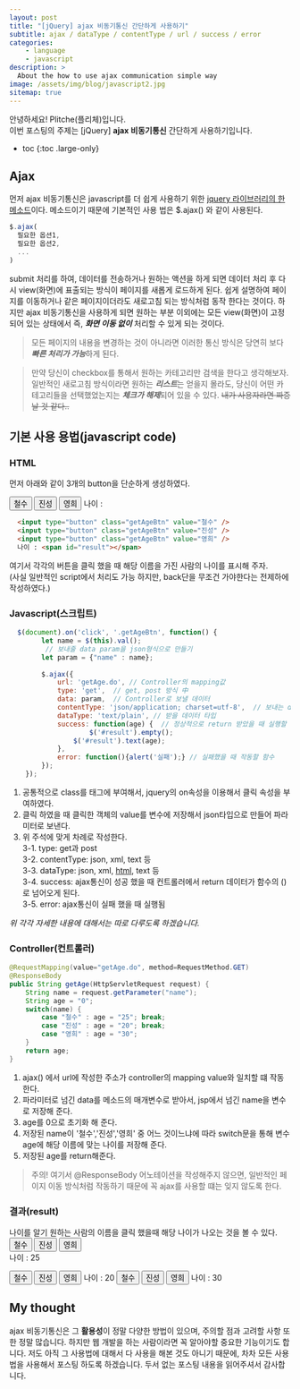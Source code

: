 ```yaml
---
layout: post
title: "[jQuery] ajax 비동기통신 간단하게 사용하기"
subtitle: ajax / dataType / contentType / url / success / error
categories:
    - language
    - javascript
description: >
  About the how to use ajax communication simple way
image: /assets/img/blog/javascript2.jpg
sitemap: true
---
```


안녕하세요! Plitche(플리체)입니다.  
이번 포스팅의 주제는 [jQuery] **ajax 비동기통신** 간단하게 사용하기입니다.

* toc
{:toc .large-only}

## Ajax
먼저 ajax 비동기통신은 javascript를 더 쉽게 사용하기 위한 <u>jquery 라이브러리의 한 메소드</u>이다. 메소드이기 때문에 기본적인 사용 법은 $.ajax() 와 같이 사용된다. 
```js
$.ajax(
  필요한 옵션1,
  필요한 옵션2,
  ...
)
```  
submit 처리를 하여, 데이터를 전송하거나 원하는 액션을 하게 되면 데이터 처리 후 다시 view(화면)에 표출되는 방식이 페이지를 새롭게 로드하게 된다. 쉽게 설명하여 페이지를 이동하거나 같은 페이지이더라도 새로고침 되는 방식처럼 동작 한다는 것이다. 하지만 ajax 비동기통신을 사용하게 되면 원하는 부분 이외에는 모든 view(화면)이 고정되어 있는 상태에서 즉, ***화면 이동 없이*** 처리할 수 있게 되는 것이다.  

> 모든 페이지의 내용을 변경하는 것이 아니라면 이러한 통신 방식은 당연히 보다 ***빠른 처리가 가능***하게 된다.

> 만약 당신이 checkbox를 통해서 원하는 카테고리만 검색을 한다고 생각해보자. 일반적인 새로고침 방식이라면 원하는 ***리스트***는 얻을지 몰라도, 당신이 어떤 카테고리들을 선택했었는지는 ***체크가 해제***되어 있을 수 있다. ~~내가 사용자라면 짜증날 것 같다..~~

## 기본 사용 용법(javascript code)
### HTML
먼저 아래와 같이 3개의 button을 단순하게 생성하였다.<br/>

<input type="button" class="getAgeBtn" value="철수" />
<input type="button" class="getAgeBtn" value="진성" />
<input type="button" class="getAgeBtn" value="영희" />  
나이 : <span id="result"></span>

```html
  <input type="button" class="getAgeBtn" value="철수" />
  <input type="button" class="getAgeBtn" value="진성" />
  <input type="button" class="getAgeBtn" value="영희" />
  나이 : <span id="result"></span>
```  

여기서 각각의 버튼을 클릭 했을 때 해당 이름을 가진 사람의 나이를 표시해 주자.  
(사실 일반적인 script에서 처리도 가능 하지만, back단을 무조건 가야한다는 전제하에 작성하였다.)

### Javascript(스크립트)
```js
  $(document).on('click', '.getAgeBtn', function() {
		let name = $(this).val(); 
   		 // 보내줄 data param을 json형식으로 만들기
		let param = {"name" : name};
		
		$.ajax({
			url: 'getAge.do', // Controller의 mapping값
			type: 'get',  // get, post 방식 中
			data: param,  // Controller로 보낼 데이터
			contentType: 'json/application; charset=utf-8',  // 보내는 data의 타입
			dataType: 'text/plain', // 받을 데이터 타입
			success: function(age) {  // 정상적으로 return 받았을 때 실행할 함수
        			$('#result').empty();
				$('#result').text(age);
			},
			error: function(){alert('실패');} // 실패했을 때 작동할 함수
		});
	});
```  
1. 공통적으로 class를 태그에 부여해서, jquery의 on속성을 이용해서 클릭 속성을 부여하였다.  
2. 클릭 하였을 때 클릭한 객체의 value를 변수에 저장해서 json타입으로 만들어 파라미터로 보낸다.
3. 위 주석에 맞게 차례로 작성한다.  
  3-1. type: get과 post  
  3-2. contentType: json, xml, text 등  
  3-3. dataType: json, xml, [html](https://plitche.github.io/language/javascript/2021-03-17-ajax-html/), text 등  
  3-4. success: ajax통신이 성공 했을 때 컨트롤러에서 return 데이터가 함수의 ()로 넘어오게 된다.  
  3-5. error: ajax통신이 실패 했을 때 실행됨  

*위 각각 자세한 내용에 대해서는 따로 다루도록 하겠습니다.*


### Controller(컨트롤러)
```java
@RequestMapping(value="getAge.do", method=RequestMethod.GET)
@ResponseBody
public String getAge(HttpServletRequest request) {
	String name = request.getParameter("name");
	String age = "0";
	switch(name) {
		case "철수" : age = "25"; break;
		case "진성" : age = "20"; break;
		case "영희" : age = "30";
	}
	return age;
}
```
1. ajax() 에서 url에 작성한 주소가 controller의 mapping value와 일치할 떄 작동한다.  
2. 파라미터로 넘긴 data를 메소드의 매개변수로 받아서, jsp에서 넘긴 name을 변수로 저장해 준다.
3. age를 0으로 초기화 해 준다.
4. 저장된 name이 '철수','진성','영희' 중 어느 것이느냐에 따라 switch문을 통해 변수 age에 해당 이름에 맞는 나이를 저장해 준다.
5. 저장된 age를 return해준다.
> 주의!
> 여기서 @ResponseBody 어노테이션을 작성해주지 않으면, 일반적인 페이지 이동 방식처럼 작동하기 때문에 꼭 ajax를 사용할 떄는 잊지 않도록 한다.

### 결과(result)
나이를 알기 원하는 사람의 이름을 클릭 했을때 해당 나이가 나오는 것을 볼 수 있다.  
<input type="button" class="getAgeBtn" value="철수" />
<input type="button" class="getAgeBtn" value="진성" />
<input type="button" class="getAgeBtn" value="영희" />  
나이 : <span id="result">25</span>

<input type="button" class="getAgeBtn" value="철수" />
<input type="button" class="getAgeBtn" value="진성" />
<input type="button" class="getAgeBtn" value="영희" />  
나이 : <span id="result">20</span>

<input type="button" class="getAgeBtn" value="철수" />
<input type="button" class="getAgeBtn" value="진성" />
<input type="button" class="getAgeBtn" value="영희" />  
나이 : <span id="result">30</span>

## My thought
ajax 비동기통신은 그 **활용성**이 정말 다양한 방법이 있으며, 주의할 점과 고려할 사항 또한 정말 많습니다.
하지만 웹 개발을 하는 사람이라면 꼭 알아야할 중요한 기능이기도 합니다.
저도 아직 그 사용법에 대해서 다 사용을 해본 것도 아니기 때문에, 차차 모든 사용법을 사용해서 포스팅 하도록 하겠습니다. 
두서 없는 포스팅 내용을 읽어주셔서 감사합니다.

